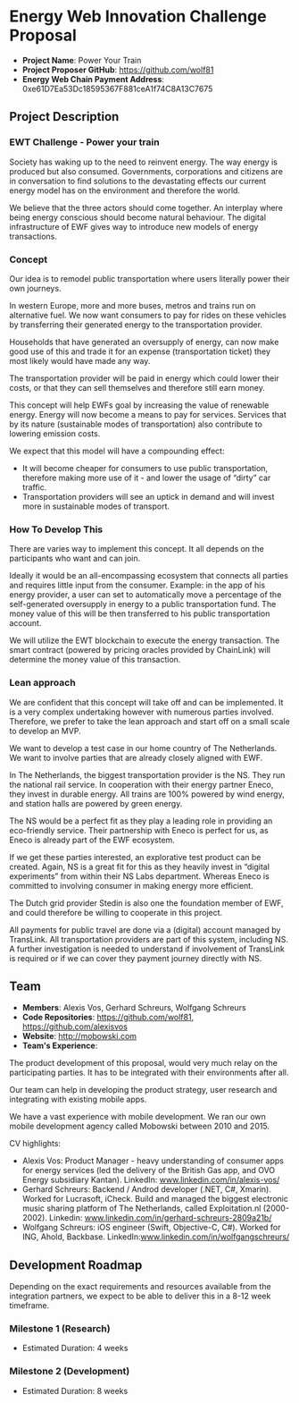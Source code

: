 # Energy Web Innovation Challenge Proposal
* **Project Name**: Power Your Train
* **Project Proposer GitHub**: https://github.com/wolf81
* **Energy Web Chain Payment Address**: 0xe61D7Ea53Dc18595367F881ceA1f74C8A13C7675

## Project Description

### EWT Challenge - Power your train
Society has waking up to the need to reinvent energy. The way energy is produced but also consumed. Governments, corporations and citizens are in conversation to find solutions to the devastating effects our current energy model has on the environment and therefore the world.

We believe that the three actors should come together. An interplay where being energy conscious should become natural behaviour. The digital infrastructure of EWF gives way to introduce new models of energy transactions.

### Concept
Our idea is to remodel public transportation where users literally power their own journeys. 

In western Europe, more and more buses, metros and trains run on alternative fuel. We now want consumers to pay for rides on these vehicles by transferring  their generated energy to the transportation provider.

Households that have generated an oversupply of energy, can now make good use of this and trade it for an expense (transportation ticket) they most likely would have made any way.

The transportation provider will be paid in energy which could lower their costs, or that they can sell themselves and therefore still earn money.

This concept will help EWFs goal by increasing the value of renewable energy. Energy will now become a means to pay for services. Services that by its nature (sustainable modes of transportation) also contribute to lowering emission costs. 

We expect that this model will have a compounding effect: 

- It will become cheaper for consumers to use public transportation, therefore making more use of it - and lower the usage of “dirty” car traffic. 
- Transportation providers will see an uptick in demand and will invest more in sustainable modes of transport.

### How To Develop This
There are varies way to implement this concept. It all depends on the participants who want and can join.

Ideally it would be an all-encompassing ecosystem that connects all parties and requires little input from the consumer. Example: in the app of his energy provider, a user can set to automatically move a percentage of the self-generated oversupply in energy to a public transportation fund. The money value of this will be then transferred to his public transportation account.

We will utilize the EWT blockchain to execute the energy transaction. The smart contract (powered by pricing oracles provided by ChainLink) will determine the money value of this transaction.

### Lean approach
We are confident that this concept will take off and can be implemented. It is a very complex undertaking however with numerous parties involved. Therefore, we prefer to take the lean approach and start off on a small scale to develop an MVP.

We want to develop a test case in our home country of The Netherlands. We want to involve parties that are already closely aligned with EWF.

In The Netherlands, the biggest transportation provider is the NS. They run the national rail service. In cooperation with their energy partner Eneco, they invest in durable energy. All trains are 100% powered by wind energy, and station halls are powered by green energy.

The NS would be a perfect fit as they play a leading role in providing an eco-friendly service. Their partnership with Eneco is perfect for us, as Eneco is already part of the EWF ecosystem.

If we get these parties interested, an explorative test product can be created. Again, NS is a great fit for this as they heavily invest in “digital experiments” from within their NS Labs department. Whereas Eneco is committed to involving consumer in making energy more efficient.

The Dutch grid provider Stedin is also one the foundation member of EWF, and could therefore be willing to cooperate in this project. 

All payments for public travel are done via a (digital) account managed by TransLink. All transportation providers are part of this system, including NS. A further investigation is needed to understand if involvement of TransLink is required or if we can cover they payment journey directly with NS.

## Team
* **Members**: Alexis Vos, Gerhard Schreurs, Wolfgang Schreurs
* **Code Repositories**: https://github.com/wolf81, https://github.com/alexisvos
* **Website**: http://mobowski.com
* **Team's Experience**:

The product development of this proposal, would very much relay on the participating parties. It has to be integrated with their environments after all.

Our team can help in developing the product strategy, user research and integrating with existing mobile apps.

We have a vast experience with mobile development. We ran our own mobile development agency called Mobowski between 2010 and 2015.

CV highlights:

- Alexis Vos: Product Manager - heavy understanding of consumer apps for energy services (led the delivery of the British Gas app, and OVO Energy subsidiary Kantan).
LinkedIn: www.linkedin.com/in/alexis-vos/
- Gerhard Schreurs: Backend / Androd developer (.NET, C#, Xmarin). Worked for Lucrasoft, iCheck. Build and managed the biggest electronic music sharing platform of The Netherlands, called Exploitation.nl (2000-2002). 
Linkedin: www.linkedin.com/in/gerhard-schreurs-2809a21b/
- Wolfgang Schreurs: iOS engineer (Swift, Objective-C, C#). Worked for ING, Ahold, Backbase. 
LinkedIn:www.linkedin.com/in/wolfgangschreurs/ 

## Development Roadmap
Depending on the exact requirements and resources available from the integration partners, we expect to be able to deliver this in a 8-12 week timeframe.

### Milestone 1 (Research)
* Estimated Duration: 4 weeks

### Milestone 2 (Development)
* Estimated Duration: 8 weeks
